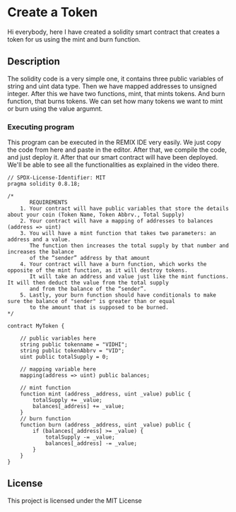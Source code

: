 # Create a Token

Hi everybody, here I have created a solidity smart contract that creates a token for us using the mint and burn function.

## Description

The solidity code is a very simple one, it contains three public variables of string and uint data type. Then we have mapped addresses to unsigned integer. After this we have two functions, mint, that mints tokens. And burn function, that burns tokens. We can set how many tokens we want to mint or burn using the value argumnt.

### Executing program

This program can be executed in the REMIX IDE very easily. We just copy the code from here and paste in the editor. After that, we compile the code, and just deploy it. After that our smart contract will have been deployed. We'll be able to see all the functionalities as explained in the video there.

```
// SPDX-License-Identifier: MIT
pragma solidity 0.8.18;

/*
       REQUIREMENTS
    1. Your contract will have public variables that store the details about your coin (Token Name, Token Abbrv., Total Supply)
    2. Your contract will have a mapping of addresses to balances (address => uint)
    3. You will have a mint function that takes two parameters: an address and a value. 
       The function then increases the total supply by that number and increases the balance 
       of the “sender” address by that amount
    4. Your contract will have a burn function, which works the opposite of the mint function, as it will destroy tokens. 
       It will take an address and value just like the mint functions. It will then deduct the value from the total supply 
       and from the balance of the “sender”.
    5. Lastly, your burn function should have conditionals to make sure the balance of "sender" is greater than or equal 
       to the amount that is supposed to be burned.
*/

contract MyToken {

    // public variables here
    string public tokenname = "VIDHI"; 
    string public tokenAbbrv = "VID"; 
    uint public totalSupply = 0;

    // mapping variable here
    mapping(address => uint) public balances;

    // mint function
    function mint (address _address, uint _value) public {
        totalSupply += _value; 
        balances[_address] += _value;
    }
    // burn function
    function burn (address _address, uint _value) public { 
        if (balances[_address] >= _value) {
            totalSupply -= _value; 
            balances[_address] -= _value;
        }
    }
}
```

## License

This project is licensed under the MIT License
